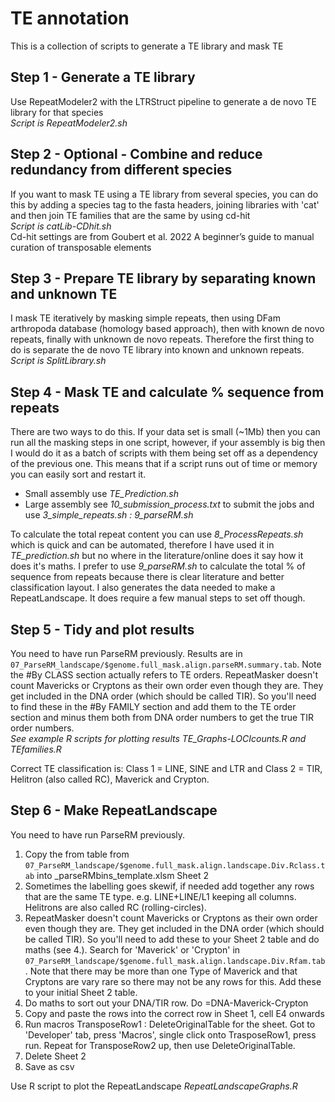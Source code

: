 # TE annotation
This is a collection of scripts to generate a TE library and mask TE  

## Step 1 - Generate a TE library
Use RepeatModeler2 with the LTRStruct pipeline to generate a de novo TE library for that species  
_Script is RepeatModeler2.sh_  

## Step 2 - Optional - Combine and reduce redundancy from different species  
If you want to mask TE using a TE library from several species, you can do this by adding a species tag to the fasta headers, joining libraries with 'cat' and then join TE families that are the same by using cd-hit  
_Script is catLib-CDhit.sh_  
Cd-hit settings are from Goubert et al. 2022 A beginner’s guide to manual curation of transposable elements  

## Step 3 - Prepare TE library by separating known and unknown TE
I mask TE iteratively by masking simple repeats, then using DFam arthropoda database (homology based approach), then with known de novo repeats, finally with unknown de novo repeats. Therefore the first thing to do is separate the de novo TE library into known and unknown repeats.  
_Script is SplitLibrary.sh_  

## Step 4 - Mask TE and calculate % sequence from repeats
There are two ways to do this. If your data set is small (~1Mb) then you can run all the masking steps in one script, however, if your assembly is big then I would do it as a batch of scripts with them being set off as a dependency of the previous one. This means that if a script runs out of time or memory you can easily sort and restart it.  
- Small assembly use _TE_Prediction.sh_
- Large assembly see _10_submission_process.txt_ to submit the jobs and use _3_simple_repeats.sh : 9_parseRM.sh_  
  
To calculate the total repeat content you can use _8_ProcessRepeats.sh_ which is quick and can be automated, therefore I have used it in _TE_prediction.sh_ but no where in the literature/online does it say how it does it's maths.
I prefer to use _9_parseRM.sh_ to calculate the total % of sequence from repeats because there is clear literature and better classification layout. I also generates the data needed to make a RepeatLandscape. It does require a few manual steps to set off though.   

## Step 5 - Tidy and plot results
You need to have run ParseRM previously.
Results are in ``` 07_ParseRM_landscape/$genome.full_mask.align.parseRM.summary.tab ```. Note the #By CLASS section actually refers to TE orders. RepeatMasker doesn't count Mavericks or Cryptons as their own order even though they are. They get included in the DNA order (which should be called TIR). So you'll need to find these in the #By FAMILY section and add them to the TE order section and minus them both from DNA order numbers to get the true TIR order numbers.  
_See example R scripts for plotting results TE_Graphs-LOCIcounts.R and TEfamilies.R_  
  
Correct TE classification is: Class 1 = LINE, SINE and LTR and Class 2 = TIR, Helitron (also called RC), Maverick and Crypton.

## Step 6 - Make RepeatLandscape
You need to have run ParseRM previously.
1. Copy the from table from ``` 07_ParseRM_landscape/$genome.full_mask.align.landscape.Div.Rclass.tab ``` into _parseRMbins_template.xlsm Sheet 2
2. Sometimes the labelling goes skewif, if needed add together any rows that are the same TE type. e.g. LINE+LINE/L1 keeping all columns. Helitrons are also called RC (rolling-circles).
3. RepeatMasker doesn't count Mavericks or Cryptons as their own order even though they are. They get included in the DNA order (which should be called TIR). So you'll need to add these to your Sheet 2 table and do maths (see 4.). Search for 'Maverick' or 'Crypton' in ``` 07_ParseRM_landscape/$genome.full_mask.align.landscape.Div.Rfam.tab ```. Note that there may be more than one Type of Maverick and that Cryptons are vary rare so there may not be any rows for this. Add these to your initial Sheet 2 table.
4. Do maths to sort out your DNA/TIR row. Do =DNA-Maverick-Crypton
5. Copy and paste the rows into the correct row in Sheet 1, cell E4 onwards
6. Run macros TransposeRow1 : DeleteOriginalTable for the sheet. Got to 'Developer' tab, press 'Macros', single click onto TrasposeRow1, press run. Repeat for TransposeRow2 up, then use DeleteOriginalTable.
7. Delete Sheet 2
8. Save as csv  
  
Use R script to plot the RepeatLandscape _RepeatLandscapeGraphs.R_

